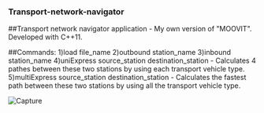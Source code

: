 ### Transport-network-navigator
##Transport network navigator application - My own version of "MOOVIT". Developed  with C++11.

##Commands:
1)load file_name
2)outbound station_name
3)inbound station_name
4)uniExpress source_station destination_station - Calculates 4 pathes between these two stations by using each transport vehicle type.
5)multiExpress source_station destination_station - Calculates the fastest path between these two stations by using all the transport vehicle type.

![Capture](https://user-images.githubusercontent.com/101214168/174071821-c9a0f20f-0c07-4f49-ad8f-308b758fa9d9.JPG)
